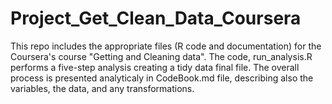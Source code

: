 # Project_Get_Clean_Data_Coursera

This repo includes the appropriate files (R code and documentation) for the Coursera's course "Getting and Cleaning data". 
The code, run_analysis.R performs a five-step analysis creating a tidy data final file. 
The overall process is presented analyticaly in CodeBook.md file, describing also the variables, the data, and any transformations.

  

